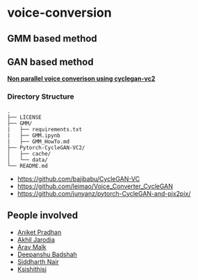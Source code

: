 # voice-conversion

## GMM based method

<insert paper links>

## GAN based method
[**Non parallel voice converison using cyclegan-vc2**](https://arxiv.org/pdf/1904.04631.pdf)


### Directory Structure
```
.
├── LICENSE
├── GMM/
|   ├── requirements.txt
|   ├── GMM.ipynb
|   ├── GMM_HowTo.md
├── Pytorch-CycleGAN-VC2/
│   ├── cache/
│   └── data/
└── README.md
```
- https://github.com/bajibabu/CycleGAN-VC
- https://github.com/leimao/Voice_Converter_CycleGAN
- https://github.com/junyanz/pytorch-CycleGAN-and-pix2pix/

## People involved
* [Aniket Pradhan](http://home.iiitd.edu.in/~aniket17133)
* [Akhil Jarodia](https://github.com/akj127)
* [Arav Malk](https://github.com/Arav-malik)
* [Deepanshu Badshah](#)
* [Siddharth Nair](https://github.com/siddharth17196)
* [Ksishithisj](#)

